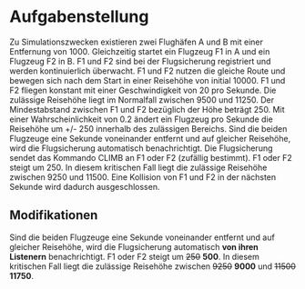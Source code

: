 # Aufgabenstellung
Zu Simulationszwecken existieren zwei Flughäfen A und B mit einer Entfernung von 1000. 
Gleichzeitig startet ein Flugzeug F1 in A und ein Flugzeug F2 in B. 
F1 und F2 sind bei der Flugsicherung registriert und werden kontinuierlich überwacht. 
F1 und F2 nutzen die gleiche Route und bewegen sich nach dem Start in einer Reisehöhe von initial 10000. 
F1 und F2 fliegen konstant mit einer Geschwindigkeit von 20 pro Sekunde. 
Die zulässige Reisehöhe liegt im Normalfall zwischen 9500 und 11250. 
Der Mindestabstand zwischen F1 und F2 bezüglich der Höhe beträgt 250. 
Mit einer Wahrscheinlichkeit von 0.2 ändert ein Flugzeug pro Sekunde die Reisehöhe um +/- 250 innerhalb des zulässigen Bereichs. 
Sind die beiden Flugzeuge eine Sekunde voneinander entfernt und auf gleicher Reisehöhe, 
wird die Flugsicherung automatisch benachrichtigt. Die Flugsicherung sendet das Kommando CLIMB an F1 oder F2 (zufällig bestimmt). 
F1 oder F2 steigt um 250. In diesem kritischen Fall liegt die zulässige Reisehöhe zwischen 9250 und 11500. 
Eine Kollision von F1 und F2 in der nächsten Sekunde wird dadurch ausgeschlossen.

## Modifikationen   
Sind die beiden Flugzeuge eine Sekunde voneinander entfernt und auf gleicher Reisehöhe, 
wird die Flugsicherung automatisch **von ihren Listenern** benachrichtigt. 
F1 oder F2 steigt um ~~250~~ **500**. In diesem kritischen Fall liegt die zulässige Reisehöhe zwischen ~~9250~~ **9000** und ~~11500~~ **11750**. 
